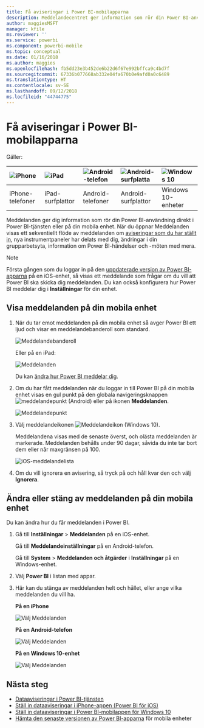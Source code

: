 ```yaml
---
title: Få aviseringar i Power BI-mobilapparna
description: Meddelandecentret ger information som rör din Power BI-användning direkt till dig på din mobila enhet.
author: maggiesMSFT
manager: kfile
ms.reviewer: ''
ms.service: powerbi
ms.component: powerbi-mobile
ms.topic: conceptual
ms.date: 01/16/2018
ms.author: maggies
ms.openlocfilehash: fb5dd23e3b452de6b22d6f67e992bffca9c4bd7f
ms.sourcegitcommit: 67336b077668ab332e04fa670b0e9afd0a0c6489
ms.translationtype: HT
ms.contentlocale: sv-SE
ms.lasthandoff: 09/12/2018
ms.locfileid: "44744775"
---
```

# <a name="get-notifications-in-the-power-bi-mobile-apps"></a>Få aviseringar i Power BI-mobilapparna
Gäller:

| ![iPhone](./media/mobile-apps-notification-center/iphone-logo-50-px.png) | ![iPad](./media/mobile-apps-notification-center/ipad-logo-50-px.png) | ![Android-telefon](./media/mobile-apps-notification-center/android-phone-logo-50-px.png) | ![Android-surfplatta](./media/mobile-apps-notification-center/android-tablet-logo-50-px.png) | ![Windows 10](./media/mobile-apps-notification-center/win-10-logo-50-px.png) |
|:--- |:--- |:--- |:--- |:--- |
| iPhone-telefoner |iPad-surfplattor |Android-telefoner |Android-surfplattor |Windows 10-enheter |

Meddelanden ger dig information som rör din Power BI-användning direkt i Power BI-tjänsten eller på din mobila enhet. När du öppnar Meddelanden visas ett sekventiellt flöde av meddelanden om [aviseringar som du har ställt in](mobile-set-data-alerts-in-the-mobile-apps.md), nya instrumentpaneler har delats med dig, ändringar i din grupparbetsyta, information om Power BI-händelser och -möten med mera.

> [!NOTE]
> Första gången som du loggar in på den [uppdaterade version av Power BI-apparna](https://powerbi.microsoft.com/mobile/) på en iOS-enhet, så visas ett meddelande som frågar om du vill att Power BI ska skicka dig meddelanden. Du kan också konfigurera hur Power BI meddelar dig i **Inställningar** för din enhet. 
> 
> 

## <a name="view-notifications-on-your-mobile-device"></a>Visa meddelanden på din mobila enhet
1. När du tar emot meddelanden på din mobila enhet så avger Power BI ett ljud och visar en meddelandebanderoll som standard.
   
   ![Meddelandebanderoll](./media/mobile-apps-notification-center/power-bi-mobile-notification-banner.png)
   
   Eller på en iPad:
   
   ![Meddelanden](./media/mobile-apps-notification-center/power-bi-ipad-notifications.png)
   
   Du kan [ändra hur Power BI meddelar dig](mobile-apps-notification-center.md#change-or-turn-off-notifications-on-your-mobile-device).
2. Om du har fått meddelanden när du loggar in till Power BI på din mobila enhet visas en gul punkt på den globala navigeringsknappen ![meddelandepunkt](./media/mobile-apps-notification-center/power-bi-android-menu-notifications-icon.png) (Android) eller på ikonen **Meddelanden**. 
   
   ![Meddelandepunkt](./media/mobile-apps-notification-center/power-bi-windows-10-notifications.png)
3. Välj meddelandeikonen ![Meddelandeikon](./media/mobile-apps-notification-center/power-bi-windows-10-notification-icon.png) (Windows 10).
   
    Meddelandena visas med de senaste överst, och olästa meddelanden är markerade. Meddelanden behålls under 90 dagar, såvida du inte tar bort dem eller når maxgränsen på 100.
   
   ![iOS-meddelandelista](./media/mobile-apps-notification-center/power-bi-iphone-notifications-list.png)
4. Om du vill ignorera en avisering, så tryck på och håll kvar den och välj **Ignorera**.

## <a name="change-or-turn-off-notifications-on-your-mobile-device"></a>Ändra eller stäng av meddelanden på din mobila enhet
Du kan ändra hur du får meddelanden i Power BI.

1. Gå till **Inställningar** > **Meddelanden** på en iOS-enhet. 
   
    Gå till **Meddelandeinställningar** på en Android-telefon.
   
    Gå till **System** > **Meddelanden och åtgärder** i **Inställningar** på en Windows-enhet.
2. Välj **Power BI** i listan med appar. 
3. Här kan du stänga av meddelanden helt och hållet, eller ange vilka meddelanden du vill ha.
   
    **På en iPhone**
   
    ![Välj Meddelanden](./media/mobile-apps-notification-center/power-bi-notifications-iphone-settings.png)
   
    **På en Android-telefon**
   
    ![Välj Meddelanden](./media/mobile-apps-notification-center/power-bi-notifications-android-settings.png)

    **På en Windows 10-enhet**

    ![Välj Meddelanden](./media/mobile-apps-notification-center/power-bi-notifications-windows10-settings.png)

## <a name="next-steps"></a>Nästa steg
* [Dataaviseringar i Power BI-tjänsten](../../service-set-data-alerts.md)
* [Ställ in dataaviseringar i iPhone-appen (Power BI för iOS)](mobile-set-data-alerts-in-the-mobile-apps.md)
* [Ställ in dataaviseringar i Power BI-mobilappen för Windows 10](mobile-set-data-alerts-in-the-mobile-apps.md)
* [Hämta den senaste versionen av Power BI-apparna](https://powerbi.microsoft.com/mobile/) för mobila enheter

